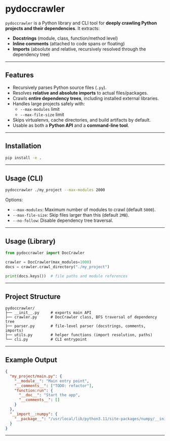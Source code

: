 # pydoccrawler

`pydoccrawler` is a Python library and CLI tool for **deeply crawling Python projects and their dependencies**.
It extracts:

- **Docstrings** (module, class, function/method level)
- **Inline comments** (attached to code spans or floating)
- **Imports** (absolute and relative, recursively resolved through the dependency tree)

---

## Features

- Recursively parses Python source files (`.py`).
- Resolves **relative and absolute imports** to actual files/packages.
- Crawls **entire dependency trees**, including installed external libraries.
- Handles large projects safely with:
  - `--max-modules` limit
  - `--max-file-size` limit
- Skips virtualenvs, cache directories, and build artifacts by default.
- Usable as both a **Python API** and a **command-line tool**.

---

## Installation

```bash
pip install -e .
```

---

## Usage (CLI)

```bash
pydoccrawler ./my_project --max-modules 2000
```

Options:
- `--max-modules`: Maximum number of modules to crawl (default `5000`).
- `--max-file-size`: Skip files larger than this (default `2MB`).
- `--no-follow`: Disable dependency tree traversal.

---

## Usage (Library)

```python
from pydoccrawler import DocCrawler

crawler = DocCrawler(max_modules=1000)
docs = crawler.crawl_directory("./my_project")

print(docs.keys())  # file paths and module references
```

---

## Project Structure

```
pydoccrawler/
├── __init__.py     # exports main API
├── crawler.py      # DocCrawler class, BFS traversal of dependency tree
├── parser.py       # file-level parser (docstrings, comments, imports)
├── utils.py        # helper functions (import resolution, paths)
└── cli.py          # CLI entrypoint
```

---

## Example Output

```json
{
  "my_project/main.py": {
    "__module__": "Main entry point",
    "__comments__": ["TODO: refactor"],
    "function:run": {
      "__doc__": "Start the app",
      "__comments__": []
    }
  },
  "__import__:numpy": {
    "__package__": "/usr/local/lib/python3.11/site-packages/numpy/__init__.py"
  }
}
```

---
